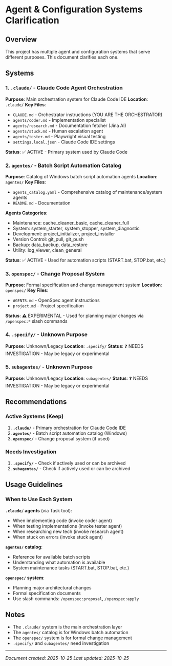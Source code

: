 # Agent & Configuration Systems Clarification

## Overview
This project has multiple agent and configuration systems that serve different purposes. This document clarifies each one.

## Systems

### 1. `.claude/` - Claude Code Agent Orchestration
**Purpose**: Main orchestration system for Claude Code IDE
**Location**: `.claude/`
**Key Files**:
- `CLAUDE.md` - Orchestrator instructions (YOU ARE THE ORCHESTRATOR)
- `agents/coder.md` - Implementation specialist
- `agents/research.md` - Documentation fetcher (Jina AI)
- `agents/stuck.md` - Human escalation agent
- `agents/tester.md` - Playwright visual testing
- `settings.local.json` - Claude Code IDE settings

**Status**: ✅ ACTIVE - Primary system used by Claude Code

### 2. `agentes/` - Batch Script Automation Catalog
**Purpose**: Catalog of Windows batch script automation agents
**Location**: `agentes/`
**Key Files**:
- `agents_catalog.yaml` - Comprehensive catalog of maintenance/system agents
- `README.md` - Documentation

**Agents Categories**:
- Maintenance: cache_cleaner_basic, cache_cleaner_full
- System: system_starter, system_stopper, system_diagnostic
- Development: project_initializer, project_installer
- Version Control: git_pull, git_push
- Backup: data_backup, data_restore
- Utility: log_viewer, clean_general

**Status**: ✅ ACTIVE - Used for automation scripts (START.bat, STOP.bat, etc.)

### 3. `openspec/` - Change Proposal System
**Purpose**: Formal specification and change management system
**Location**: `openspec/`
**Key Files**:
- `AGENTS.md` - OpenSpec agent instructions
- `project.md` - Project specification

**Status**: ⚠️ EXPERIMENTAL - Used for planning major changes via `/openspec:*` slash commands

### 4. `.specify/` - Unknown Purpose
**Purpose**: Unknown/Legacy
**Location**: `.specify/`
**Status**: ❓ NEEDS INVESTIGATION - May be legacy or experimental

### 5. `subagentes/` - Unknown Purpose
**Purpose**: Unknown/Legacy
**Location**: `subagentes/`
**Status**: ❓ NEEDS INVESTIGATION - May be legacy or experimental

## Recommendations

### Active Systems (Keep)
1. **`.claude/`** - Primary orchestration for Claude Code IDE
2. **`agentes/`** - Batch script automation catalog (Windows)
3. **`openspec/`** - Change proposal system (if used)

### Needs Investigation
1. **`.specify/`** - Check if actively used or can be archived
2. **`subagentes/`** - Check if actively used or can be archived

## Usage Guidelines

### When to Use Each System

**`.claude/` agents** (via Task tool):
- When implementing code (invoke coder agent)
- When testing implementations (invoke tester agent)
- When researching new tech (invoke research agent)
- When stuck on errors (invoke stuck agent)

**`agentes/` catalog**:
- Reference for available batch scripts
- Understanding what automation is available
- System maintenance tasks (START.bat, STOP.bat, etc.)

**`openspec/` system**:
- Planning major architectural changes
- Formal specification documents
- Use slash commands: `/openspec:proposal`, `/openspec:apply`

## Notes
- The `.claude/` system is the main orchestration layer
- The `agentes/` catalog is for Windows batch automation
- The `openspec/` system is for formal change management
- `.specify/` and `subagentes/` need investigation

---
*Document created: 2025-10-25*
*Last updated: 2025-10-25*
